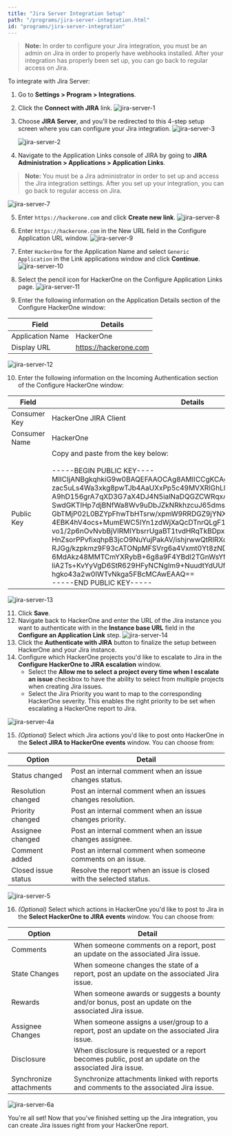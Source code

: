```yaml
---
title: "Jira Server Integration Setup"
path: "/programs/jira-server-integration.html"
id: "programs/jira-server-integration"
---
```


> <b>Note:</b> In order to configure your Jira integration, you must be an admin on Jira in order to properly have webhooks installed. After your integration has properly been set up, you can go back to regular access on Jira.  

To integrate with Jira Server:
1. Go to **Settings > Program > Integrations**.
2. Click the **Connect with JIRA** link.
   ![jira-server-1](./images/jira-server-1.png)

3. Choose **JIRA Server**, and you'll be redirected to this 4-step setup screen where you can configure your Jira integration.
   ![jira-server-3](./images/jira-server-3.png)

   ![jira-server-2](./images/jira-server-2.png)

4. Navigate to the Application Links console of JIRA by going to **JIRA Administration > Applications > Application Links**.

> **Note:** You must be a Jira administrator in order to set up and access the Jira integration settings. After you set up your integration, you can go back to regular access on Jira.

   ![jira-server-7](./images/jira-server-7.png)

5. Enter `https://hackerone.com` and click **Create new link**.
   ![jira-server-8](./images/jira-server-8.png)

6. Enter `https://hackerone.com` in the New URL field in the Configure Application URL window.
   ![jira-server-9](./images/jira-server-9.png)

7. Enter `HackerOne` for the Application Name and select `Generic Application` in the Link applications window and click **Continue**.
   ![jira-server-10](./images/jira-server-10.png)

8.  Select the pencil icon for HackerOne on the Configure Application Links page.
   ![jira-server-11](./images/jira-server-11.png)

9. Enter the following information on the Application Details section of the Configure HackerOne window:

Field | Details
----- | ---------
Application Name | HackerOne
Display URL | https://hackerone.com

![jira-server-12](./images/jira-server-12.png)

10. Enter the following information on the Incoming Authentication section of the Configure HackerOne window:

Field | Details
----- | --------
Consumer Key | HackerOne JIRA Client
Consumer Name | HackerOne
Public Key | Copy and paste from the key below:<br><br>-----BEGIN PUBLIC KEY----<br>MIICIjANBgkqhkiG9w0BAQEFAAOCAg8AMIICCgKCAgEAy8H4gLqU2Lkkce11/Scn<br>zac5uLs4Wa3xkg8pwTJb4AaUXxPp5c49MVXRlGhLMeQ2Wv1AfNvxJu4gcmvUyn6Q<br>A9hD156grA7qXD3G7aX4DJ4N5ialNaDQGZCWRqxAqwrT7KoXZohbiima5bAyUjgG<br>SwdGKTIHp7djBNfWa8Wv9uDbJZkNRkhzcuJ65dmsPk0gURosCzo3FhL9e0kjVt66<br>GbTMjP02L0BZYpFhwTbHTsrw/xpmW9RRDGZ9jYNXbCeki17bYdVSdGswvamvzv5Y<br>4EBK4hV4ocs+MumEWC5lYn1zdWjXaQcDTnrQLgF1BJ//hB7l6nPSrynYCiM4ceCU<br>vo1/2p6nOvNvbBjVlRMIYbsrrUgaBT1tvdHRqTkBDpxzDEQcNBuEgxhxu7oHNDvK<br>HnZsorPPvfixqhpB3jcO9NuYujPakAV/ishjrwwQtRIRXqLAFHYYQxbzfikhi0xs<br>RJGg/kzpkmz9F93cATONpMFSVrg6a4Vxmt0Yt8zND2WNi/8qHCWN2yju2DUWLLRm<br>6MdAkz48MMTCmYXRybB+6g8a9F4YBdl2TGnWsYfQ1R/y0utRKBC+P7cQwVTP8eus<br>liA2Ts+KvYyVgD6StR629HFyNCNglm9+NuudtYdUUfIHGlEq769wLwHX3bgddqBW<br>hgko43a2w0IWTvNkga5FBcMCAwEAAQ==<br>-----END PUBLIC KEY-----

![jira-server-13](./images/jira-server-13.png)

11. Click **Save**.
12. Navigate back to HackerOne and enter the URL of the Jira instance you want to authenticate with in the **Instance base URL** field in the **Configure an Application Link** step.
   ![jira-server-14](./images/jira-server-14.png)
13. Click the **Authenticate with JIRA** button to finalize the setup between HackerOne and your Jira instance.
14. Configure which HackerOne projects you'd like to escalate to Jira in the **Configure HackerOne to JIRA escalation** window.
     * Select the **Allow me to select a project every time when I escalate an issue** checkbox to have the ability to select from multiple projects when creating Jira issues.
     * Select the Jira Priority you want to map to the corresponding HackerOne severity. This enables the right priority to be set when escalating a HackerOne report to Jira.

   ![jira-server-4a](./images/jira-server-hackerone-to-jira.png)

15. *(Optional)* Select which Jira actions you'd like to post onto HackerOne in the **Select JIRA to HackerOne events** window. You can choose from:

Option | Detail
------ | -------
Status changed | Post an internal comment when an issue changes status.
Resolution changed | Post an internal comment when an issues changes resolution.
Priority changed | Post an internal comment when an issue changes priority.
Assignee changed | Post an internal comment when an issue changes assignee.
Comment added | Post an internal comment when someone comments on an issue.
Closed issue status | Resolve the report when an issue is closed with the selected status.

   ![jira-server-5](./images/jira-server-jira-to-hackerone.png)

16. *(Optional)* Select which actions in HackerOne you'd like to post to Jira in the **Select HackerOne to JIRA events** window. You can choose from:

Option | Detail
------ | -------
Comments | When someone comments on a report, post an update on the associated Jira issue.
State Changes | When someone changes the state of a report, post an update on the associated Jira issue.
Rewards | When someone awards or suggests a bounty and/or bonus, post an update on the associated Jira issue.
Assignee Changes | When someone assigns a user/group to a report, post an update on the associated Jira issue.
Disclosure | When disclosure is requested or a report becomes public, post an update on the associated Jira issue.
Synchronize attachments | Synchronize attachments linked with reports and comments to the associated Jira issue.

   ![jira-server-6a](./images/jira-server-6a.png)

You're all set! Now that you've finished setting up the Jira integration, you can create Jira issues right from your HackerOne report.
